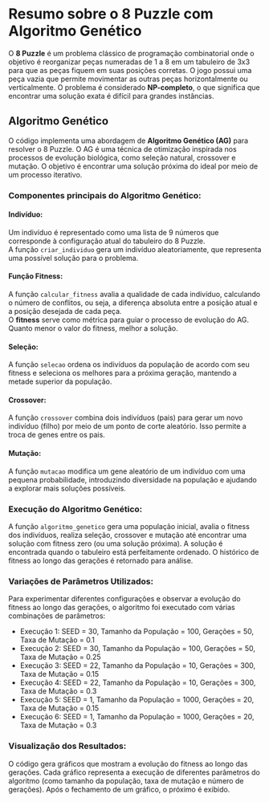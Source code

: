 # Resumo sobre o 8 Puzzle com Algoritmo Genético

O **8 Puzzle** é um problema clássico de programação combinatorial onde o objetivo é reorganizar peças numeradas de 1 a 8 em um tabuleiro de 3x3 para que as peças fiquem em suas posições corretas. O jogo possui uma peça vazia que permite movimentar as outras peças horizontalmente ou verticalmente. O problema é considerado **NP-completo**, o que significa que encontrar uma solução exata é difícil para grandes instâncias.

## Algoritmo Genético

O código implementa uma abordagem de **Algoritmo Genético (AG)** para resolver o 8 Puzzle. O AG é uma técnica de otimização inspirada nos processos de evolução biológica, como seleção natural, crossover e mutação. O objetivo é encontrar uma solução próxima do ideal por meio de um processo iterativo.

### Componentes principais do Algoritmo Genético:

#### Indivíduo:

Um indivíduo é representado como uma lista de 9 números que corresponde à configuração atual do tabuleiro do 8 Puzzle.  
A função `criar_individuo` gera um indivíduo aleatoriamente, que representa uma possível solução para o problema.

#### Função Fitness:

A função `calcular_fitness` avalia a qualidade de cada indivíduo, calculando o número de conflitos, ou seja, a diferença absoluta entre a posição atual e a posição desejada de cada peça.  
O **fitness** serve como métrica para guiar o processo de evolução do AG. Quanto menor o valor do fitness, melhor a solução.

#### Seleção:

A função `selecao` ordena os indivíduos da população de acordo com seu fitness e seleciona os melhores para a próxima geração, mantendo a metade superior da população.

#### Crossover:

A função `crossover` combina dois indivíduos (pais) para gerar um novo indivíduo (filho) por meio de um ponto de corte aleatório. Isso permite a troca de genes entre os pais.

#### Mutação:

A função `mutacao` modifica um gene aleatório de um indivíduo com uma pequena probabilidade, introduzindo diversidade na população e ajudando a explorar mais soluções possíveis.

### Execução do Algoritmo Genético:

A função `algoritmo_genetico` gera uma população inicial, avalia o fitness dos indivíduos, realiza seleção, crossover e mutação até encontrar uma solução com fitness zero (ou uma solução próxima). A solução é encontrada quando o tabuleiro está perfeitamente ordenado.
O histórico de fitness ao longo das gerações é retornado para análise.

### Variações de Parâmetros Utilizados:

Para experimentar diferentes configurações e observar a evolução do fitness ao longo das gerações, o algoritmo foi executado com várias combinações de parâmetros:

- Execução 1: SEED = 30, Tamanho da População = 100, Gerações = 50, Taxa de Mutação = 0.1
- Execução 2: SEED = 30, Tamanho da População = 100, Gerações = 50, Taxa de Mutação = 0.25
- Execução 3: SEED = 22, Tamanho da População = 10, Gerações = 300, Taxa de Mutação = 0.15
- Execução 4: SEED = 22, Tamanho da População = 10, Gerações = 300, Taxa de Mutação = 0.3
- Execução 5: SEED = 1, Tamanho da População = 1000, Gerações = 20, Taxa de Mutação = 0.15
- Execução 6: SEED = 1, Tamanho da População = 1000, Gerações = 20, Taxa de Mutação = 0.3

### Visualização dos Resultados:

O código gera gráficos que mostram a evolução do fitness ao longo das gerações. Cada gráfico representa a execução de diferentes parâmetros do algoritmo (como tamanho da população, taxa de mutação e número de gerações). Após o fechamento de um gráfico, o próximo é exibido.
